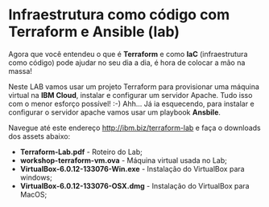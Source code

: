 # Infraestrutura como código com Terraform e Ansible (lab)

Agora que você entendeu o que é **Terraform** e como **IaC** (infraestrutura como código) pode ajudar no seu dia a dia, é hora de colocar a mão na massa!

Neste LAB vamos usar um projeto Terraform para provisionar uma máquina virtual na **IBM Cloud**, instalar e configurar um servidor Apache. Tudo isso com o menor esforço possível! :-) Ahh... Já ia esquecendo, para instalar e configurar o servidor apache vamos usar um playbook **Ansbile**.

Navegue até este endereço http://ibm.biz/terraform-lab e faça o downloads dos assets abaixo:

- **Terraform-Lab.pdf** - Roteiro do Lab;
- **workshop-terraform-vm.ova** - Máquina virtual usada no Lab;
- **VirtualBox-6.0.12-133076-Win.exe** - Instalação do VirtualBox para windows;
- **VirtualBox-6.0.12-133076-OSX.dmg** - Instalação do VirtualBox para MacOS;


